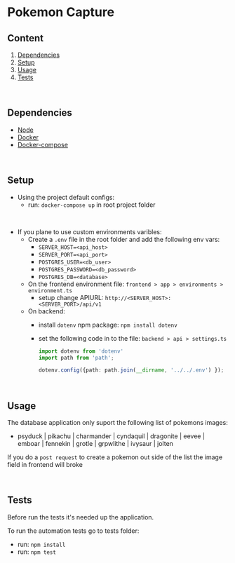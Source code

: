 # Pokemon Capture 

## Content

1. [Dependencies](#dependencies)
2. [Setup](#setup)
3. [Usage](#usage)
4. [Tests](#tests)

<br/>

## Dependencies

- [Node](https://nodejs.org/en/)
- [Docker](https://docs.docker.com/reference/)
- [Docker-compose](https://docs.docker.com/compose/)

<br/>

## Setup

- Using the project default configs:
    - run: `docker-compose up` in root project folder

<br/>

- If you plane to use custom environments varibles:
    - Create a `.env` file in the root folder and add the following env vars:
        - `SERVER_HOST=<api_host>`
        - `SERVER_PORT=<api_port>`
        - `POSTGRES_USER=<db_user>`
        - `POSTGRES_PASSWORD=<db_password>`
        - `POSTGRES_DB=<database>`
    - On the frontend environment file: `frontend > app > environments > environment.ts` 
        - setup change APIURL: `http://<SERVER_HOST>:<SERVER_PORT>/api/v1` 
    - On backend:
        - install `dotenv` npm package: `npm install dotenv`
        - set the following code in to the file: `backend > api > settings.ts`

            ```typescript
            import dotenv from 'dotenv'
            import path from 'path';

            dotenv.config({path: path.join(__dirname, '../../.env') });
            ```
<br/>

## Usage

The database application only suport the following list of pokemons images:

- psyduck | pikachu | charmander | cyndaquil | dragonite | eevee | emboar | fennekin | grotle | grpwlithe | ivysaur | jolten

If you do a `post request` to create a pokemon out side of the list the image field in frontend will broke 

<br/>

## Tests

Before run the tests it's needed up the application.

To run the automation tests go to tests folder:

- run: `npm install`
- run: `npm test`



